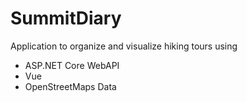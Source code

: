 # SummitDiary

Application to organize and visualize hiking tours using

- ASP.NET Core WebAPI
- Vue
- OpenStreetMaps Data

